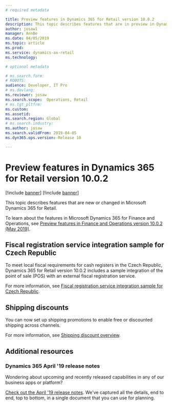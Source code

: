 ```yaml
---
# required metadata

title: Preview features in Dynamics 365 for Retail version 10.0.2
description: This topic describes features that are in preview in Dynamics 365 for Retail. 
author: josaw1
manager: AnnBe
ms.date: 04/05/2019
ms.topic: article
ms.prod: 
ms.service: dynamics-ax-retail
ms.technology: 

# optional metadata

# ms.search.form: 
# ROBOTS: 
audience: Developer, IT Pro
# ms.devlang: 
ms.reviewer: josaw
ms.search.scope:  Operations, Retail
# ms.tgt_pltfrm: 
ms.custom: 
ms.assetid: 
ms.search.region: Global
# ms.search.industry: 
ms.author: josaw
ms.search.validFrom: 2019-04-05
ms.dyn365.ops.version: Release 10

---
```

# Preview features in Dynamics 365 for Retail version 10.0.2

[!include [banner](../../includes/preview-banner.md)]
[!include [banner](../../includes/banner.md)]

This topic describes features that are new or changed in Microsoft Dynamics 365 for Retail. 

To learn about the features in Microsoft Dynamics 365 for Finance and Operations, see [Preview features in Finance and Operations version 10.0.2 (May 2019)](https://docs.microsoft.com/en-us/dynamics365/unified-operations/fin-and-ops/get-started/whats-new-changed-10-0-2).

## Fiscal registration service integration sample for Czech Republic

To meet local fiscal requirements for cash registers in the Czech Republic, Dynamics 365 for Retail version 10.0.2 includes a sample integration of the point of sale (POS) with an external fiscal registration service. 

For more information, see [Fiscal registration service integration sample for Czech Republic](../../retail/localizations/emea-cze-fi-sample.md).

## Shipping discounts

You can now set up shipping promotions to enable free or discounted shipping across channels.

For more information, see [Shipping discount overview](../../retail/retail-shipping-discount.md).

## Additional resources

### Dynamics 365 April '19 release notes

Wondering about upcoming and recently released capabilities in any of our business apps or platform?

[Check out the April '19 release notes](https://docs.microsoft.com/en-us/business-applications-release-notes/April19/index). We've captured all the details, end to end, top to bottom, in a single document that you can use for planning.
